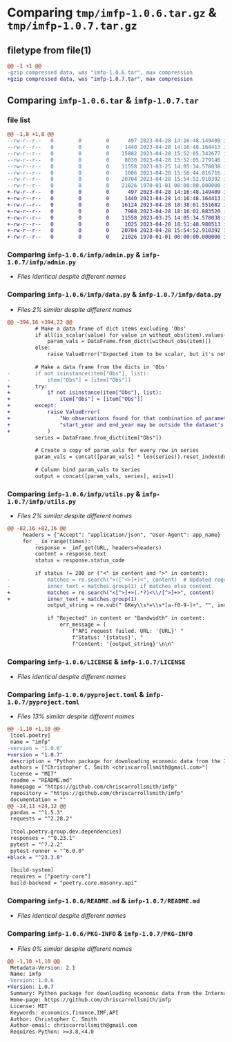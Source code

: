 # Comparing `tmp/imfp-1.0.6.tar.gz` & `tmp/imfp-1.0.7.tar.gz`

## filetype from file(1)

```diff
@@ -1 +1 @@
-gzip compressed data, was "imfp-1.0.6.tar", max compression
+gzip compressed data, was "imfp-1.0.7.tar", max compression
```

## Comparing `imfp-1.0.6.tar` & `imfp-1.0.7.tar`

### file list

```diff
@@ -1,8 +1,8 @@
--rw-r--r--   0        0        0      497 2023-04-28 14:16:48.149409 imfp-1.0.6/imfp/__init__.py
--rw-r--r--   0        0        0     1440 2023-04-28 14:16:48.164413 imfp-1.0.6/imfp/admin.py
--rw-r--r--   0        0        0    15882 2023-04-28 15:52:05.342677 imfp-1.0.6/imfp/data.py
--rw-r--r--   0        0        0     8030 2023-04-28 15:52:05.279146 imfp-1.0.6/imfp/utils.py
--rw-r--r--   0        0        0    11558 2023-03-25 14:05:34.578038 imfp-1.0.6/LICENSE
--rw-r--r--   0        0        0     1006 2023-04-28 15:56:44.816716 imfp-1.0.6/pyproject.toml
--rw-r--r--   0        0        0    20704 2023-04-28 15:54:52.910392 imfp-1.0.6/README.md
--rw-r--r--   0        0        0    21026 1970-01-01 00:00:00.000000 imfp-1.0.6/PKG-INFO
+-rw-r--r--   0        0        0      497 2023-04-28 14:16:48.149409 imfp-1.0.7/imfp/__init__.py
+-rw-r--r--   0        0        0     1440 2023-04-28 14:16:48.164413 imfp-1.0.7/imfp/admin.py
+-rw-r--r--   0        0        0    16124 2023-04-28 18:38:01.551682 imfp-1.0.7/imfp/data.py
+-rw-r--r--   0        0        0     7988 2023-04-28 18:16:02.883520 imfp-1.0.7/imfp/utils.py
+-rw-r--r--   0        0        0    11558 2023-03-25 14:05:34.578038 imfp-1.0.7/LICENSE
+-rw-r--r--   0        0        0     1025 2023-04-28 18:51:48.980513 imfp-1.0.7/pyproject.toml
+-rw-r--r--   0        0        0    20704 2023-04-28 15:54:52.910392 imfp-1.0.7/README.md
+-rw-r--r--   0        0        0    21026 1970-01-01 00:00:00.000000 imfp-1.0.7/PKG-INFO
```

### Comparing `imfp-1.0.6/imfp/admin.py` & `imfp-1.0.7/imfp/admin.py`

 * *Files identical despite different names*

### Comparing `imfp-1.0.6/imfp/data.py` & `imfp-1.0.7/imfp/data.py`

 * *Files 2% similar despite different names*

```diff
@@ -394,16 +394,22 @@
         # Make a data frame of dict items excluding 'Obs'
         if all(is_scalar(value) for value in without_obs(item).values()):
             param_vals = DataFrame.from_dict([without_obs(item)])
         else:
             raise ValueError("Expected item to be scalar, but it's not.")
 
         # Make a data frame from the dicts in 'Obs'
-        if not isinstance(item["Obs"], list):
-            item["Obs"] = [item["Obs"]]
+        try:
+            if not isinstance(item["Obs"], list):
+                item["Obs"] = [item["Obs"]]
+        except:
+            raise ValueError(
+                "No observations found for that combination of parameters. "
+                "start_year and end_year may be outside the dataset's range."
+            )
         series = DataFrame.from_dict(item["Obs"])
 
         # Create a copy of param_vals for every row in series
         param_vals = concat([param_vals] * len(series)).reset_index(drop=True)
 
         # Column bind param_vals to series
         output = concat([param_vals, series], axis=1)
```

### Comparing `imfp-1.0.6/imfp/utils.py` & `imfp-1.0.7/imfp/utils.py`

 * *Files 2% similar despite different names*

```diff
@@ -82,16 +82,16 @@
     headers = {"Accept": "application/json", "User-Agent": app_name}
     for _ in range(times):
         response = _imf_get(URL, headers=headers)
         content = response.text
         status = response.status_code
 
         if status != 200 or ("<" in content and ">" in content):
-            matches = re.search(">([^<>]+)<", content)  # Updated regular expression
-            inner_text = matches.group(1) if matches else content
+            matches = re.search("<[^>]+>(.*?)<\\/[^>]+>", content)
+            inner_text = matches.group(1)
             output_string = re.sub(" GKey\\s*=\\s*[a-f0-9-]+", "", inner_text)
 
             if "Rejected" in content or "Bandwidth" in content:
                 err_message = (
                     f"API request failed. URL: '{URL}' "
                     f"Status: '{status}', "
                     f"Content: '{output_string}'\n\n"
```

### Comparing `imfp-1.0.6/LICENSE` & `imfp-1.0.7/LICENSE`

 * *Files identical despite different names*

### Comparing `imfp-1.0.6/pyproject.toml` & `imfp-1.0.7/pyproject.toml`

 * *Files 13% similar despite different names*

```diff
@@ -1,10 +1,10 @@
 [tool.poetry]
 name = "imfp"
-version = "1.0.6"
+version = "1.0.7"
 description = "Python package for downloading economic data from the International Monetary Fund JSON RESTful API endpoint."
 authors = ["Christopher C. Smith <chriscarrollsmith@gmail.com>"]
 license = "MIT"
 readme = "README.md"
 homepage = "https://github.com/chriscarrollsmith/imfp"
 repository = "https://github.com/chriscarrollsmith/imfp"
 documentation = ""
@@ -24,11 +24,12 @@
 pandas = "^1.5.3"
 requests = "^2.28.2"
 
 [tool.poetry.group.dev.dependencies]
 responses = "^0.23.1"
 pytest = "^7.2.2"
 pytest-runner = "^6.0.0"
+black = "^23.3.0"
 
 [build-system]
 requires = ["poetry-core"]
 build-backend = "poetry.core.masonry.api"
```

### Comparing `imfp-1.0.6/README.md` & `imfp-1.0.7/README.md`

 * *Files identical despite different names*

### Comparing `imfp-1.0.6/PKG-INFO` & `imfp-1.0.7/PKG-INFO`

 * *Files 0% similar despite different names*

```diff
@@ -1,10 +1,10 @@
 Metadata-Version: 2.1
 Name: imfp
-Version: 1.0.6
+Version: 1.0.7
 Summary: Python package for downloading economic data from the International Monetary Fund JSON RESTful API endpoint.
 Home-page: https://github.com/chriscarrollsmith/imfp
 License: MIT
 Keywords: economics,finance,IMF,API
 Author: Christopher C. Smith
 Author-email: chriscarrollsmith@gmail.com
 Requires-Python: >=3.8,<4.0
```

